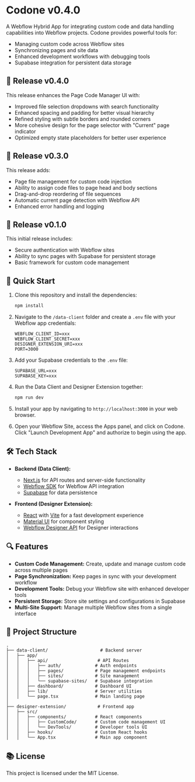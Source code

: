 # Codone v0.4.0

A Webflow Hybrid App for integrating custom code and data handling capabilities into Webflow projects. Codone provides powerful tools for:

- Managing custom code across Webflow sites
- Synchronizing pages and site data
- Enhanced development workflows with debugging tools
- Supabase integration for persistent data storage

## 🎉 Release v0.4.0

This release enhances the Page Code Manager UI with:
- Improved file selection dropdowns with search functionality
- Enhanced spacing and padding for better visual hierarchy
- Refined styling with subtle borders and rounded corners
- More cohesive design for the page selector with "Current" page indicator
- Optimized empty state placeholders for better user experience

## 🎉 Release v0.3.0

This release adds:
- Page file management for custom code injection
- Ability to assign code files to page head and body sections
- Drag-and-drop reordering of file sequences
- Automatic current page detection with Webflow API
- Enhanced error handling and logging

## 🎉 Release v0.1.0

This initial release includes:
- Secure authentication with Webflow sites
- Ability to sync pages with Supabase for persistent storage
- Basic framework for custom code management

## 🚀 Quick Start

1. Clone this repository and install the dependencies:

   ```bash
   npm install
   ```

2. Navigate to the `/data-client` folder and create a `.env` file with your Webflow app credentials:

   ```env
   WEBFLOW_CLIENT_ID=xxx
   WEBFLOW_CLIENT_SECRET=xxx
   DESIGNER_EXTENSION_URI=xxx
   PORT=3000
   ```

3. Add your Supabase credentials to the `.env` file:

   ```env
   SUPABASE_URL=xxx
   SUPABASE_KEY=xxx
   ```

4. Run the Data Client and Designer Extension together:

   ```bash
   npm run dev
   ```

5. Install your app by navigating to `http://localhost:3000` in your web browser.

6. Open your Webflow Site, access the Apps panel, and click on Codone. Click "Launch Development App" and authorize to begin using the app.

## 🛠️ Tech Stack

- **Backend (Data Client):**
  - [Next.js](https://nextjs.org/) for API routes and server-side functionality
  - [Webflow SDK](https://github.com/webflow/js-webflow-api) for Webflow API integration
  - [Supabase](https://supabase.com/) for data persistence

- **Frontend (Designer Extension):**
  - [React](https://reactjs.org/) with [Vite](https://vitejs.dev/) for a fast development experience
  - [Material UI](https://mui.com/) for component styling
  - [Webflow Designer API](https://www.npmjs.com/package/@webflow/designer-extension-typings) for Designer interactions

## 🔍 Features

- **Custom Code Management:** Create, update and manage custom code across multiple pages
- **Page Synchronization:** Keep pages in sync with your development workflow
- **Development Tools:** Debug your Webflow site with enhanced developer tools
- **Persistent Storage:** Store site settings and configurations in Supabase
- **Multi-Site Support:** Manage multiple Webflow sites from a single interface

## 📁 Project Structure

```
.
├── data-client/                    # Backend server
│   ├── app/
│   │   ├── api/                   # API Routes
│   │   │   ├── auth/             # Auth endpoints
│   │   │   ├── pages/            # Page management endpoints
│   │   │   ├── sites/            # Site management
│   │   │   └── supabase-sites/   # Supabase integration
│   │   ├── dashboard/            # Dashboard UI
│   │   ├── lib/                  # Server utilities
│   │   └── page.tsx              # Main landing page
│
├── designer-extension/            # Frontend app
│   ├── src/
│   │   ├── components/           # React components
│   │   │   ├── CustomCode/       # Custom code management UI
│   │   │   └── DevTools/         # Developer tools UI
│   │   ├── hooks/                # Custom React hooks
│   │   └── App.tsx               # Main app component
```

## 📚 License

This project is licensed under the MIT License.
